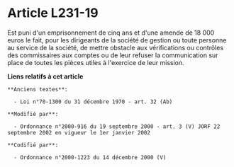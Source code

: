 # Article L231-19

Est puni d'un emprisonnement de cinq ans et d'une amende de 18 000 euros le fait, pour les dirigeants de la société de
gestion ou toute personne au service de la société, de mettre obstacle aux vérifications ou contrôles des commissaires aux
comptes ou de leur refuser la communication sur place de toutes les pièces utiles à l'exercice de leur mission.

**Liens relatifs à cet article**

	**Anciens textes**:

	  - Loi n°70-1300 du 31 décembre 1970 - art. 32 (Ab)

	**Modifié par**:

	  - Ordonnance n°2000-916 du 19 septembre 2000 - art. 3 (V) JORF 22 septembre 2002 en vigueur le 1er janvier 2002

	**Codifié par**:

	  - Ordonnance n°2000-1223 du 14 décembre 2000 (V)
